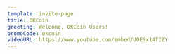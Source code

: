 ```yaml
---
template: invite-page
title: OKCoin
greeting: Welcome, OKCoin Users!
promoCode: okcoin
videoURL: https://www.youtube.com/embed/UOESx14TIZY
---
```

